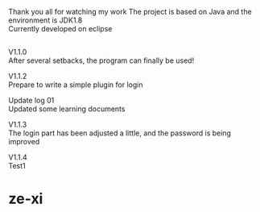Thank you all for watching my work
The project is based on Java and the environment is JDK1.8  
Currently developed on eclipse  
##
V1.1.0  
After several setbacks, the program can finally be used!

V1.1.2  
Prepare to write a simple plugin for login


Update log 01  
Updated some learning documents


V1.1.3  
The login part has been adjusted a little, and the password is being improved

V1.1.4  
Test1


















# ze-xi

